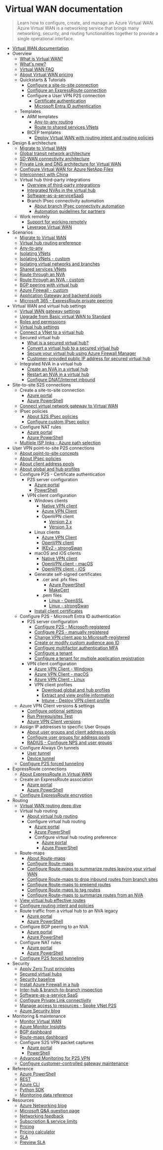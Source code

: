 # Virtual WAN documentation
> Learn how to configure, create, and manage an Azure Virtual WAN. Azure Virtual WAN is a networking service that brings many networking, security, and routing functionalities together to provide a single operational interface.
  - [Virtual WAN documentation](https://learn.microsoft.com/en-us/azure/virtual-wan/)
  - Overview
    - [What is Virtual WAN?](https://learn.microsoft.com/en-us/azure/virtual-wan/virtual-wan-about)
    - [What's new?](https://learn.microsoft.com/en-us/azure/virtual-wan/whats-new)
    - [Virtual WAN FAQ](https://learn.microsoft.com/en-us/azure/virtual-wan/virtual-wan-faq)
    - [About Virtual WAN pricing](https://learn.microsoft.com/en-us/azure/virtual-wan/pricing-concepts)
    - Quickstarts & Tutorials
      - [Configure a site-to-site connection](https://learn.microsoft.com/en-us/azure/virtual-wan/virtual-wan-site-to-site-portal)
      - [Configure an ExpressRoute connection](https://learn.microsoft.com/en-us/azure/virtual-wan/virtual-wan-expressroute-portal)
      - Configure a User VPN P2S connection
        - [Certificate authentication](https://learn.microsoft.com/en-us/azure/virtual-wan/virtual-wan-point-to-site-portal)
        - [Microsoft Entra ID authentication](https://learn.microsoft.com/en-us/azure/virtual-wan/point-to-site-entra-gateway)
    - Templates
      - ARM templates
        - [Any-to-any routing](https://learn.microsoft.com/en-us/azure/virtual-wan/quickstart-any-to-any-template)
        - [Route to shared services VNets](https://learn.microsoft.com/en-us/azure/virtual-wan/quickstart-route-shared-services-vnet-template)
      - BICEP templates
        - [Deploy Virtual WAN with routing intent and routing policies](https://github.com/Azure/azure-quickstart-templates/tree/master/quickstarts/microsoft.network/virtual-wan-routing-intent)
  - Design & architecture
    - [Migrate to Virtual WAN](https://learn.microsoft.com/en-us/azure/virtual-wan/migrate-from-hub-spoke-topology)
    - [Global transit network architecture](https://learn.microsoft.com/en-us/azure/virtual-wan/virtual-wan-global-transit-network-architecture)
    - [SD-WAN connectivity architecture](https://learn.microsoft.com/en-us/azure/virtual-wan/sd-wan-connectivity-architecture)
    - [Private Link and DNS architecture for Virtual WAN](https://learn.microsoft.com/azure/architecture//guide/networking/private-link-virtual-wan-dns-guide?toc=%2fazure%2fvirtual-wan%2ftoc.json&bc=/azure/virtual-wan/breadcrumb/toc.json)
    - [Configure Virtual WAN for Azure NetApp Files](https://learn.microsoft.com/en-us/azure/azure-netapp-files/configure-virtual-wan?toc=%2fazure%2fvirtual-wan%2ftoc.json&bc=/azure/virtual-wan/breadcrumb/toc.json)
    - [Interconnect with China](https://learn.microsoft.com/en-us/azure/virtual-wan/interconnect-china)
    - Virtual hub third-party integrations
      - [Overview of third-party integrations](https://learn.microsoft.com/en-us/azure/virtual-wan/third-party-integrations)
      - [Integrated NVAs in the virtual hub](https://learn.microsoft.com/en-us/azure/virtual-wan/about-nva-hub)
      - [Software-as-a-serviceSaaS](https://learn.microsoft.com/en-us/azure/virtual-wan/how-to-palo-alto-cloud-ngfw)
      - Branch IPsec connectivity automation
        - [About branch IPsec connectivity automation](https://learn.microsoft.com/en-us/azure/virtual-wan/virtual-wan-locations-partners)
        - [Automation guidelines for partners](https://learn.microsoft.com/en-us/azure/virtual-wan/virtual-wan-configure-automation-providers)
    - Work remotely
      - [Support for working remotely](https://learn.microsoft.com/en-us/azure/networking/working-remotely-support?toc=%2fazure%2fvirtual-wan%2ftoc.json&bc=/azure/virtual-wan/breadcrumb/toc.json)
      - [Leverage Virtual WAN](https://learn.microsoft.com/en-us/azure/virtual-wan/work-remotely-support)
  - Scenarios
    - [Migrate to Virtual WAN](https://learn.microsoft.com/en-us/azure/virtual-wan/migrate-from-hub-spoke-topology)
    - [Virtual hub routing preference](https://learn.microsoft.com/en-us/azure/virtual-wan/about-virtual-hub-routing-preference)
    - [Any-to-any](https://learn.microsoft.com/en-us/azure/virtual-wan/scenario-any-to-any)
    - [Isolating VNets](https://learn.microsoft.com/en-us/azure/virtual-wan/scenario-isolate-vnets)
    - [Isolating VNets - custom](https://learn.microsoft.com/en-us/azure/virtual-wan/scenario-isolate-vnets-custom)
    - [Isolating virtual networks and branches](https://learn.microsoft.com/en-us/azure/virtual-wan/scenario-isolate-virtual-networks-branches)
    - [Shared services VNets](https://learn.microsoft.com/en-us/azure/virtual-wan/scenario-shared-services-vnet)
    - [Route through an NVA](https://learn.microsoft.com/en-us/azure/virtual-wan/scenario-route-through-nva)
    - [Route through an NVA - custom](https://learn.microsoft.com/en-us/azure/virtual-wan/scenario-route-through-nvas-custom)
    - [BGP peering with virtual hub](https://learn.microsoft.com/en-us/azure/virtual-wan/scenario-bgp-peering-hub)
    - [Azure Firewall - custom](https://learn.microsoft.com/en-us/azure/virtual-wan/scenario-route-between-vnets-firewall)
    - [Application Gateway and backend pools](https://learn.microsoft.com/en-us/azure/virtual-wan/scenario-secured-hub-app-gateway)
    - [Microsoft 365 - ExpressRoute private peering](https://learn.microsoft.com/en-us/azure/virtual-wan/scenario-365-expressroute-private)
  - Virtual WAN and virtual hub settings
    - [Virtual WAN gateway settings](https://learn.microsoft.com/en-us/azure/virtual-wan/gateway-settings)
    - [Upgrade from Basic virtual WAN to Standard](https://learn.microsoft.com/en-us/azure/virtual-wan/upgrade-virtual-wan)
    - [Roles and permissions](https://learn.microsoft.com/en-us/azure/virtual-wan/roles-permissions)
    - [Virtual hub settings](https://learn.microsoft.com/en-us/azure/virtual-wan/hub-settings)
    - [Connect a VNet to a virtual hub](https://learn.microsoft.com/en-us/azure/virtual-wan/howto-connect-vnet-hub)
    - Secured virtual hub
      - [What is a secured virtual hub?](https://learn.microsoft.com/en-us/azure/firewall-manager/secured-virtual-hub?toc=%2fazure%2fvirtual-wan%2ftoc.json&bc=/azure/virtual-wan/breadcrumb/toc.json)
      - [Convert a virtual hub to a secured virtual hub](https://learn.microsoft.com/en-us/azure/virtual-wan/howto-firewall)
      - [Secure your virtual hub using Azure Firewall Manager](https://learn.microsoft.com/en-us/azure/firewall-manager/secure-cloud-network?toc=%2fazure%2fvirtual-wan%2ftoc.json&bc=/azure/virtual-wan/breadcrumb/toc.json)
      - [Customer-provided public IP address for secured virtual hub](https://learn.microsoft.com/en-us/azure/firewall/secured-hub-customer-public-ip?toc=%2fazure%2fvirtual-wan%2ftoc.json&bc=/azure/virtual-wan/breadcrumb/toc.json)
    - Integrated NVA in a virtual hub
      - [Create an NVA in a virtual hub](https://learn.microsoft.com/en-us/azure/virtual-wan/how-to-nva-hub)
      - [Restart an NVA in a virtual hub](https://learn.microsoft.com/en-us/azure/virtual-wan/how-to-network-virtual-appliance-restart)
      - [Configure DNAT/Internet inbound](https://learn.microsoft.com/en-us/azure/virtual-wan/how-to-network-virtual-appliance-inbound)
  - Site-to-site S2S connections
    - Create a site-to-site connection
      - [Azure portal](https://learn.microsoft.com/en-us/azure/virtual-wan/virtual-wan-site-to-site-portal)
      - [Azure PowerShell](https://learn.microsoft.com/en-us/azure/virtual-wan/site-to-site-powershell)
    - [Connect virtual network gateway to Virtual WAN](https://learn.microsoft.com/en-us/azure/virtual-wan/connect-virtual-network-gateway-vwan)
    - IPsec policies
      - [About S2S IPsec policies](https://learn.microsoft.com/en-us/azure/virtual-wan/virtual-wan-ipsec)
      - [Configure custom IPsec policy](https://learn.microsoft.com/en-us/azure/virtual-wan/virtual-wan-custom-ipsec-portal)
    - Configure NAT rules
      - [Azure portal](https://learn.microsoft.com/en-us/azure/virtual-wan/nat-rules-vpn-gateway)
      - [Azure PowerShell](https://learn.microsoft.com/en-us/azure/virtual-wan/nat-rules-vpn-gateway-powershell)
    - [Multiple ISP links - Azure path selection](https://learn.microsoft.com/en-us/azure/virtual-wan/path-selection-multiple-links)
  - User VPN point-to-site P2S connections
    - [About point-to-site concepts](https://learn.microsoft.com/en-us/azure/virtual-wan/point-to-site-concepts)
    - [About IPsec policies](https://learn.microsoft.com/en-us/azure/virtual-wan/point-to-site-ipsec)
    - [About client address pools](https://learn.microsoft.com/en-us/azure/virtual-wan/about-client-address-pools)
    - [About global and hub profiles](https://learn.microsoft.com/en-us/azure/virtual-wan/global-hub-profile)
    - Configure P2S - Certificate authentication
      - P2S server configuration
        - [Azure portal](https://learn.microsoft.com/en-us/azure/virtual-wan/virtual-wan-point-to-site-portal)
        - [PowerShell](https://learn.microsoft.com/en-us/azure/virtual-wan/virtual-wan-point-to-site-powershell)
      - VPN client configuration
        - Windows clients
          - [Native VPN client](https://learn.microsoft.com/en-us/azure/virtual-wan/point-to-site-vpn-client-certificate-windows-native)
          - [Azure VPN Client](https://learn.microsoft.com/en-us/azure/virtual-wan/vpn-client-certificate-windows)
          - OpenVPN client
            - [Version 2.x](https://learn.microsoft.com/en-us/azure/virtual-wan/point-to-site-vpn-client-certificate-windows-openvpn-client-version-2)
            - [Version 3.x](https://learn.microsoft.com/en-us/azure/virtual-wan/point-to-site-vpn-client-certificate-windows-openvpn-client-version-3)
        - Linux clients
          - [Azure VPN Client](https://learn.microsoft.com/en-us/azure/virtual-wan/point-to-site-azure-vpn-client-certificate-linux)
          - [OpenVPN client](https://learn.microsoft.com/en-us/azure/virtual-wan/point-to-site-vpn-client-certificate-openvpn-linux)
          - [IKEv2 - strongSwan](https://learn.microsoft.com/en-us/azure/virtual-wan/point-to-site-vpn-client-certificate-ike-linux)
        - macOS and iOS clients
          - [Native VPN client](https://learn.microsoft.com/en-us/azure/virtual-wan/point-to-site-vpn-client-cert-mac)
          - [OpenVPN client - macOS](https://learn.microsoft.com/en-us/azure/virtual-wan/point-to-site-vpn-client-certificate-openvpn-mac)
          - [OpenVPN client - iOS](https://learn.microsoft.com/en-us/azure/virtual-wan/point-to-site-vpn-client-certificate-openvpn-ios)
        - Generate self-signed certificates
          - .cer and .pfx files
            - [Azure PowerShell](https://learn.microsoft.com/en-us/azure/virtual-wan/certificates-point-to-site)
            - [MakeCert](https://learn.microsoft.com/en-us/azure/virtual-wan/certificates-point-to-site-makecert)
          - .pem files
            - [Linux - OpenSSL](https://learn.microsoft.com/en-us/azure/virtual-wan/point-to-site-certificates-linux-openssl)
            - [Linux - strongSwan](https://learn.microsoft.com/en-us/azure/virtual-wan/point-to-site-certificates-linux-strongswan)
        - [Install client certificates](https://learn.microsoft.com/en-us/azure/virtual-wan/install-client-certificates)
    - Configure P2S - Microsoft Entra ID authentication
      - P2S server configuration
        - [Configure P2S - Microsoft-registered](https://learn.microsoft.com/en-us/azure/virtual-wan/point-to-site-entra-gateway)
        - [Configure P2S - manually registered](https://learn.microsoft.com/en-us/azure/virtual-wan/virtual-wan-point-to-site-azure-ad)
        - [Change VPN client app to Microsoft-registered](https://learn.microsoft.com/en-us/azure/virtual-wan/point-to-site-entra-gateway-update)
        - [Create or modify custom audience app ID](https://learn.microsoft.com/en-us/azure/virtual-wan/point-to-site-entra-register-custom-app)
        - [Configure multifactor authentication MFA](https://learn.microsoft.com/en-us/azure/virtual-wan/openvpn-azure-ad-mfa)
        - [Configure a tenant](https://learn.microsoft.com/en-us/azure/virtual-wan/openvpn-azure-ad-tenant)
        - [Configure a tenant for multiple application registration](https://learn.microsoft.com/en-us/azure/virtual-wan/openvpn-azure-ad-tenant-multi-app)
      - VPN client configuration
        - [Azure VPN Client - Windows](https://learn.microsoft.com/en-us/azure/virtual-wan/point-to-site-entra-vpn-client-windows)
        - [Azure VPN Client - macOS](https://learn.microsoft.com/en-us/azure/virtual-wan/point-to-site-entra-vpn-client-mac)
        - [Azure VPN Client - Linux](https://learn.microsoft.com/en-us/azure/virtual-wan/point-to-site-entra-vpn-client-linux)
        - VPN client profiles
          - [Download global and hub profiles](https://learn.microsoft.com/en-us/azure/virtual-wan/global-hub-profile)
          - [Extract and view profile information](https://learn.microsoft.com/en-us/azure/virtual-wan/about-vpn-profile-download)
          - [Intune - Deploy VPN client profile](https://learn.microsoft.com/en-us/azure/virtual-wan/vpn-profile-intune)
    - Azure VPN Client versions & settings
      - [Configure optional settings](https://learn.microsoft.com/en-us/azure/virtual-wan/azure-vpn-client-optional-configurations)
      - [Run Prerequisites Test](https://learn.microsoft.com/en-us/azure/virtual-wan/azure-vpn-client-prerequisites-check)
      - [Azure VPN Client versions](https://learn.microsoft.com/en-us/azure/virtual-wan/azure-vpn-client-versions)
    - Assign IP addresses to specific User Groups
      - [About user groups and client address pools](https://learn.microsoft.com/en-us/azure/virtual-wan/user-groups-about)
      - [Configure user groups for address pools](https://learn.microsoft.com/en-us/azure/virtual-wan/user-groups-create)
      - [RADIUS - Configure NPS and user groups](https://learn.microsoft.com/en-us/azure/virtual-wan/user-groups-radius)
    - Configure Always On tunnels
      - [User tunnel](https://learn.microsoft.com/en-us/azure/virtual-wan/howto-always-on-user-tunnel)
      - [Device tunnel](https://learn.microsoft.com/en-us/azure/virtual-wan/howto-always-on-device-tunnel)
    - [Configure P2S forced tunneling](https://learn.microsoft.com/en-us/azure/virtual-wan/how-to-forced-tunnel)
  - ExpressRoute connections
    - [About ExpressRoute in Virtual WAN](https://learn.microsoft.com/en-us/azure/virtual-wan/virtual-wan-expressroute-about)
    - Create an ExpressRoute association
      - [Azure portal](https://learn.microsoft.com/en-us/azure/virtual-wan/virtual-wan-expressroute-portal)
      - [Azure PowerShell](https://learn.microsoft.com/en-us/azure/virtual-wan/expressroute-powershell)
    - [Configure ExpressRoute encryption](https://learn.microsoft.com/en-us/azure/virtual-wan/vpn-over-expressroute)
  - Routing
    - [Virtual WAN routing deep dive](https://learn.microsoft.com/en-us/azure/virtual-wan/routing-deep-dive)
    - Virtual hub routing
      - [About virtual hub routing](https://learn.microsoft.com/en-us/azure/virtual-wan/about-virtual-hub-routing)
      - Configure virtual hub routing
        - [Azure portal](https://learn.microsoft.com/en-us/azure/virtual-wan/how-to-virtual-hub-routing)
        - [Azure PowerShell](https://learn.microsoft.com/en-us/azure/virtual-wan/how-to-virtual-hub-routing-powershell)
        - Configure virtual hub routing preference
          - [Azure portal](https://learn.microsoft.com/en-us/azure/virtual-wan/howto-virtual-hub-routing-preference)
          - [Azure PowerShell](https://learn.microsoft.com/en-us/azure/virtual-wan/how-to-virtual-hub-routing-preference-powershell)
    - Route-maps
      - [About Route-maps](https://learn.microsoft.com/en-us/azure/virtual-wan/route-maps-about)
      - [Configure Route-maps](https://learn.microsoft.com/en-us/azure/virtual-wan/route-maps-how-to)
      - [Configure Route-maps to summarize routes leaving your virtual WAN](https://learn.microsoft.com/en-us/azure/virtual-wan/route-maps-how-to-summarize-routes-leaving-your-virtual-wan)
      - [Configure Route-maps to drop inbound routes from branch sites](https://learn.microsoft.com/en-us/azure/virtual-wan/route-maps-drop-inbound-branch-sites)
      - [Configure Route-maps to prepend routes](https://learn.microsoft.com/en-us/azure/virtual-wan/route-maps-prepend-routes)
      - [Configure Route-maps to tag routes](https://learn.microsoft.com/en-us/azure/virtual-wan/route-maps-tag-routes)
      - [Configure Route-maps to summarize routes from an NVA](https://learn.microsoft.com/en-us/azure/virtual-wan/route-maps-summarize-from-device-spoke-vnet-nva)
    - [View virtual hub effective routes](https://learn.microsoft.com/en-us/azure/virtual-wan/effective-routes-virtual-hub)
    - [Configure routing intent and policies](https://learn.microsoft.com/en-us/azure/virtual-wan/how-to-routing-policies)
    - Route traffic from a virtual hub to an NVA legacy
      - [Azure portal](https://learn.microsoft.com/en-us/azure/virtual-wan/virtual-wan-route-table-nva-portal)
      - [Azure PowerShell](https://learn.microsoft.com/en-us/azure/virtual-wan/virtual-wan-route-table-nva)
    - Configure BGP peering to an NVA
      - [Azure portal](https://learn.microsoft.com/en-us/azure/virtual-wan/create-bgp-peering-hub-portal)
      - [Azure PowerShell](https://learn.microsoft.com/en-us/azure/virtual-wan/create-bgp-peering-hub-powershell)
    - Configure NAT rules
      - [Azure portal](https://learn.microsoft.com/en-us/azure/virtual-wan/nat-rules-vpn-gateway)
      - [Azure PowerShell](https://learn.microsoft.com/en-us/azure/virtual-wan/nat-rules-vpn-gateway-powershell)
    - [Configure P2S forced tunneling](https://learn.microsoft.com/en-us/azure/virtual-wan/how-to-forced-tunnel)
  - Security
    - [Apply Zero Trust principles](https://learn.microsoft.com/security/zero-trust/azure-virtual-wan?toc=%2fazure%2fvirtual-wan%2ftoc.json&bc=/azure/virtual-wan/breadcrumb/toc.json)
    - [Secured virtual hubs](https://learn.microsoft.com/en-us/azure/firewall-manager/secured-virtual-hub?toc=%2fazure%2fvirtual-wan%2ftoc.json&bc=/azure/virtual-wan/breadcrumb/toc.json)
    - [Security baseline](https://learn.microsoft.com/security/benchmark/azure/baselines/virtual-wan-security-baseline?toc=%2fazure%2fvirtual-wan%2ftoc.json&bc=/azure/virtual-wan/breadcrumb/toc.json)
    - [Install Azure Firewall in a hub](https://learn.microsoft.com/en-us/azure/virtual-wan/howto-firewall)
    - [Inter-hub & branch-to-branch inspection](https://learn.microsoft.com/en-us/azure/virtual-wan/how-to-routing-policies)
    - [Software-as-a-service SaaS](https://learn.microsoft.com/en-us/azure/virtual-wan/how-to-palo-alto-cloud-ngfw)
    - [Configure Private Link connectivity](https://learn.microsoft.com/en-us/azure/virtual-wan/howto-private-link)
    - [Manage access to resources - Spoke VNet P2S](https://learn.microsoft.com/en-us/azure/virtual-wan/manage-secure-access-resources-spoke-p2s)
    - [Azure Security blog](https://techcommunity.microsoft.com/category/azure-network-security/blog/azurenetworksecurityblog)
  - Monitoring & maintenance
    - [Monitor Virtual WAN](https://learn.microsoft.com/en-us/azure/virtual-wan/monitor-virtual-wan)
    - [Azure Monitor Insights](https://learn.microsoft.com/en-us/azure/virtual-wan/azure-monitor-insights)
    - [BGP dashboard](https://learn.microsoft.com/en-us/azure/virtual-wan/monitor-bgp-dashboard)
    - [Route-maps dashboard](https://learn.microsoft.com/en-us/azure/virtual-wan/route-maps-dashboard)
    - Configure S2S VPN packet captures
      - [Azure portal](https://learn.microsoft.com/en-us/azure/virtual-wan/packet-capture-site-to-site-portal)
      - [PowerShell](https://learn.microsoft.com/en-us/azure/virtual-wan/packet-capture-site-to-site-powershell)
    - [Advanced Monitoring for P2S VPN](https://learn.microsoft.com/en-us/azure/virtual-wan/monitor-point-to-site-connections)
    - [Configure customer-controlled gateway maintenance](https://learn.microsoft.com/en-us/azure/virtual-wan/customer-controlled-gateway-maintenance)
  - Reference
    - [Azure PowerShell](https://learn.microsoft.com/powershell/module/az.network)
    - [REST](https://learn.microsoft.com/rest/api/azure)
    - [Azure CLI](https://learn.microsoft.com/cli/azure/network)
    - [Python SDK](https://azuresdkdocs.blob.core.windows.net/$web/python/azure-mgmt-network/10.0.0/azure.mgmt.network.v2019_02_01.operations.html)
    - [Monitoring data reference](https://learn.microsoft.com/en-us/azure/virtual-wan/monitor-virtual-wan-reference)
  - Resources
    - [Azure Networking blog](https://techcommunity.microsoft.com/category/azure/blog/azurenetworkingblog)
    - [Microsoft Q&A question page](https://learn.microsoft.com/answers/tags/34/azure-virtual-wan)
    - [Networking feedback](https://feedback.azure.com/d365community/forum/8ae9bf04-8326-ec11-b6e6-000d3a4f0789)
    - [Subscription & service limits](https://learn.microsoft.com/en-us/azure/azure-resource-manager/management/azure-subscription-service-limits?toc=/azure/virtual-wan/toc.json)
    - [Pricing](https://azure.microsoft.com/pricing/details/virtual-wan)
    - [Pricing calculator](https://azure.microsoft.com/pricing/calculator/)
    - [SLA](https://azure.microsoft.com/support/legal/sla)
    - [Preview SLA](https://azure.microsoft.com/support/legal/preview-supplemental-terms)
